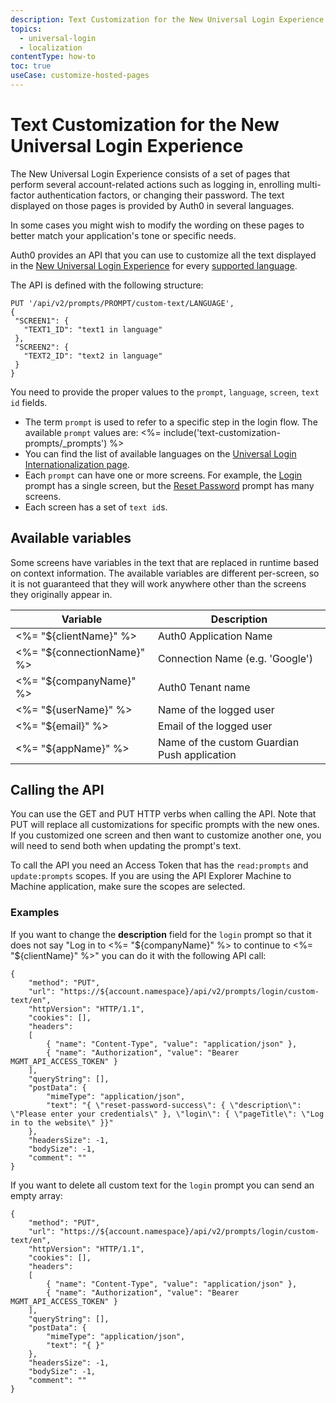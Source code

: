 ```yaml
---
description: Text Customization for the New Universal Login Experience
topics:
  - universal-login
  - localization
contentType: how-to
toc: true
useCase: customize-hosted-pages
---
```

# Text Customization for the New Universal Login Experience

The New Universal Login Experience consists of a set of pages that perform several account-related actions such as logging in, enrolling multi-factor authentication factors, or changing their password. The text displayed on those pages is provided by Auth0 in several languages. 

In some cases you might wish to modify the wording on these pages to better match your application's tone or specific needs.

Auth0 provides an API that you can use to customize all the text displayed in the [New Universal Login Experience](/universal-login/new) for every [supported language](/universal-login/i18n).

The API is defined with the following structure:

```
PUT '/api/v2/prompts/PROMPT/custom-text/LANGUAGE',
{
 "SCREEN1": {
   "TEXT1_ID": "text1 in language"
 },
 "SCREEN2": {
   "TEXT2_ID": "text2 in language"
 }
}
 ```
 
You need to provide the proper values to the `prompt`, `language`, `screen`, `text id` fields.

* The term `prompt` is used to refer to a specific step in the login flow. The available `prompt` values are:
	<%= include('text-customization-prompts/_prompts') %>
* You can find the list of available languages on the [Universal Login Internationalization page](/universal-login/i18n).
* Each `prompt` can have one or more screens. For example, the [Login](/universal-login/text-customization-prompts/login) prompt has a single screen, but the [Reset Password](/universal-login/text-customization-prompts/reset-password) prompt has many screens.
* Each screen has a set of `text id`s. 

## Available variables 

Some screens have variables in the text that are replaced in runtime based on context information. The available variables are different per-screen, so it is not guaranteed that they will work anywhere other than the screens they originally appear in. 

| Variable | Description |
| ------------- |-------------| 
| <%= "${clientName}" %>| Auth0 Application Name | 
| <%= "${connectionName}" %> | Connection Name (e.g. 'Google')
| <%= "${companyName}" %>| Auth0 Tenant name| 
| <%= "${userName}" %>| Name of the logged user| 
| <%= "${email}" %> | Email of the logged user| 
| <%= "${appName}" %>| Name of the custom Guardian Push application | 

## Calling the API

You can use the GET and PUT HTTP verbs when calling the API. Note that PUT will replace all customizations for specific prompts with the new ones. If you customized one screen and then want to customize another one, you will need to send both when updating the prompt's text.

To call the API you need an Access Token that has the `read:prompts` and `update:prompts` scopes. If you are using the API Explorer Machine to Machine application, make sure the scopes are selected.

### Examples

If you want to change the **description** field for the `login` prompt so that it does not say "Log in to <%= "${companyName}" %> to continue to <%= "${clientName}" %>" you can do it with the following  API call:

```har
{
	"method": "PUT",
	"url": "https://${account.namespace}/api/v2/prompts/login/custom-text/en",
	"httpVersion": "HTTP/1.1",
	"cookies": [],
	"headers": 
	[
	    { "name": "Content-Type", "value": "application/json" },
		{ "name": "Authorization", "value": "Bearer MGMT_API_ACCESS_TOKEN" }
	],
	"queryString": [],
	"postData": {
		"mimeType": "application/json",
		"text": "{ \"reset-password-success\": { \"description\": \"Please enter your credentials\" }, \"login\": { \"pageTitle\": \"Log in to the website\" }}"
	},
	"headersSize": -1,
	"bodySize": -1,
	"comment": ""
}
```

If you want to delete all custom text for the `login` prompt you can send an empty array:

```har
{
	"method": "PUT",
	"url": "https://${account.namespace}/api/v2/prompts/login/custom-text/en",
	"httpVersion": "HTTP/1.1",
	"cookies": [],
	"headers": 
	[
	    { "name": "Content-Type", "value": "application/json" },
		{ "name": "Authorization", "value": "Bearer MGMT_API_ACCESS_TOKEN" }
	],
	"queryString": [],
	"postData": {
		"mimeType": "application/json",
		"text": "{ }"
	},
	"headersSize": -1,
	"bodySize": -1,
	"comment": ""
}
```
